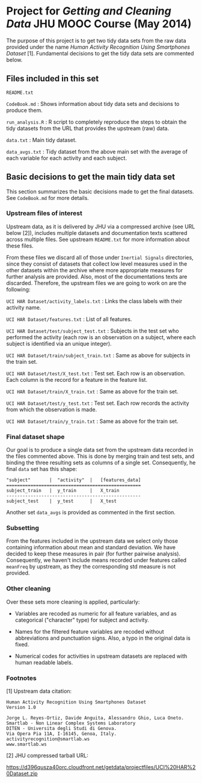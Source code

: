 # Project for *Getting and Cleaning Data* JHU MOOC Course (May 2014)

The purpose of this project is to get two tidy data sets from the raw data provided under the name *Human Activity Recognition Using Smartphones Dataset* [1]. Fundamental decisions to get the tidy data sets are commented below.

## Files included in this set 

`README.txt`

`CodeBook.md` 
:    Shows information about tidy data sets and decisions to produce them.

`run_analysis.R`
:    R script to completely reproduce the steps to obtain the tidy datasets from the URL that provides the upstream (raw) data.

`data.txt`
:    Main tidy dataset.

`data_avgs.txt`
:    Tidy dataset from the above main set with the average of each variable for each activity and each subject.


## Basic decisions to get the main tidy data set

This section summarizes the basic decisions made to get the final datasets. See `CodeBook.md` for more details. 

### Upstream files of interest

Upstream data, as it is delivered by JHU via a compressed archive (see URL below [2]), includes multiple datasets and documentation texts scattered across multiple files. See upstream `README.txt` for more information about these files.

From these files we discard all of those under `Inertial Signals` directories, since they consist of datasets that collect low level measures used in the other datasets within the archive where more appropriate measures for further analysis are provided. Also, most of the documentations texts are discarded. Therefore, the upstream files we are going to work on are the following:

`UCI HAR Dataset/activity_labels.txt`
:    Links the class labels with their activity name.

`UCI HAR Dataset/features.txt`
:    List of all features.

`UCI HAR Dataset/test/subject_test.txt`
:    Subjects in the test set who performed the activity (each row is an observation on a subject, where each subject is identified via an unique integer).

`UCI HAR Dataset/train/subject_train.txt`
:    Same as above for subjects in the train set. 

`UCI HAR Dataset/test/X_test.txt`
:    Test set. Each row is an observation. Each column is the record for a feature in the feature list.

`UCI HAR Dataset/train/X_train.txt`
:    Same as above for the train set.

`UCI HAR Dataset/test/y_test.txt`
:    Test set. Each row records the activity from which the observation is made.

`UCI HAR Dataset/train/y_train.txt`
:    Same as above for the train set.

### Final dataset shape

Our goal is to produce a single data set from the upstream data recorded in the files commented above. This is done by merging train and test sets, and binding the three resulting sets as columns of a single set. Consequently, he final `data` set has this shape:

    "subject"       |  "activity"  |   [features_data]
    ==================================================
    subject_train   |  y_train     |   X_train
    --------------------------------------------------
    subject_test    |  y_test      |   X_test

Another set `data_avgs` is provided as commented in the first section.

### Subsetting

From the features included in the upstream data we select only those containing information about mean and standard deviation. We have decided to keep these measures in pair (for further pairwise analysis). Consequently, we haven't include means recorded under features called `meanFreq` by upstream, as they the corresponding std measure is not provided.

### Other cleaning

Over these sets more cleaning is applied, particularly:

* Variables are recoded as numeric for all feature variables, and as categorical ("character" type) for subject and activity.

* Names for the filtered feature variables are recoded without abbreviations and punctuation signs. Also, a typo in the original data is fixed.

* Numerical codes for activities in upstream datasets are replaced with human readable labels.

### Footnotes

[1] Upstream data citation:

    Human Activity Recognition Using Smartphones Dataset
    Version 1.0

    Jorge L. Reyes-Ortiz, Davide Anguita, Alessandro Ghio, Luca Oneto.
    Smartlab - Non Linear Complex Systems Laboratory
    DITEN - Universita degli Studi di Genova.
    Via Opera Pia 11A, I-16145, Genoa, Italy.
    activityrecognition@smartlab.ws
    www.smartlab.ws

[2] JHU compressed tarball URL:

https://d396qusza40orc.cloudfront.net/getdata/projectfiles/UCI%20HAR%20Dataset.zip



